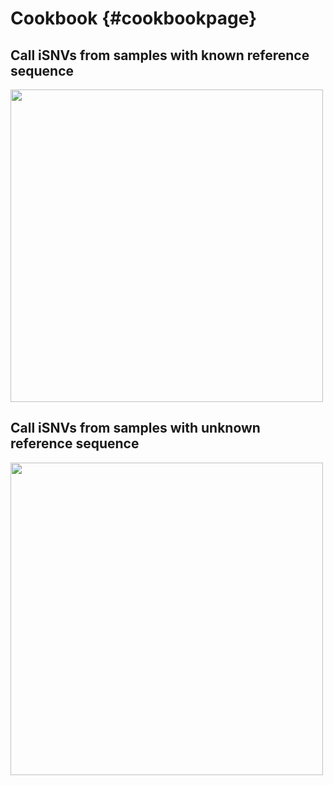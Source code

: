 Cookbook {#cookbookpage}
============

Call iSNVs from samples with known reference sequence
----

<img src="https://raw.githubusercontent.com/gkarthik/IVAR/master/pipeline/pipeline.png" width="500" />


Call iSNVs from samples with unknown reference sequence
----

<img src="https://raw.githubusercontent.com/gkarthik/IVAR/master/pipeline_field/pipeline_field.png" width="500" />
